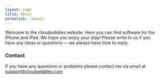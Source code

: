 ```yaml
---
layout: page
title: About
permalink: /about/
---
```

Welcome to the *cloudpebbles* website. Here you can find software for the iPhone and iPad. We hope you enjoy your stay! Please write to us if you have any ideas or questions — we always have time to reply.

### Contact

If you have any questions or problems please contact me via email at [support@cloudpebbles.com](mailto:support@cloudpebbles.com)
